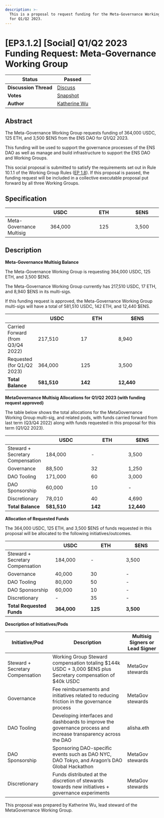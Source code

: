```yaml
---
description: >-
  This is a proposal to request funding for the Meta-Governance Working Group
  for Q1/Q2 2023.
---
```


# \[EP3.1.2] \[Social] Q1/Q2 2023 Funding Request: Meta-Governance Working Group

| **Status**            | Passed                                                                                                                              |
| --------------------- | ----------------------------------------------------------------------------------------------------------------------------------- |
| **Discussion Thread** | [Discuss](https://discuss.ens.domains/t/ep3-1-2-social-q1-q2-2023-funding-request-meta-governance-working-group/15940?u=alisha.eth) |
| **Votes**             | [Snapshot](https://snapshot.org/#/ens.eth/proposal/0xd7eff781be059513b5cd64d79e709abbbc653944c9a8c621dc051e7b42a405cb)              |
| **Author**            | [Katherine Wu](https://twitter.com/katherineykwu)                                                                                   |

## Abstract

The Meta-Governance Working Group requests funding of 364,000 USDC, 125 ETH, and 3,500 $ENS from the ENS DAO for Q1/Q2 2023.

This funding will be used to support the governance processes of the ENS DAO as well as manage and build infrastructure to support the ENS DAO and Working Groups.

This social proposal is submitted to satisfy the requirements set out in Rule 10.1.1 of the Working Group Rules ([EP 1.8](https://docs.ens.domains/v/governance/governance-proposals/term-1/ep12-working-group-rules)). If this proposal is passed, the funding request will be included in a collective executable proposal put forward by all three Working Groups.

## Specification

<table><thead><tr><th></th><th width="137" align="center">USDC</th><th width="131" align="center">ETH</th><th width="100" align="center">$ENS</th></tr></thead><tbody><tr><td>Meta-Governance Multisig</td><td align="center">364,000</td><td align="center">125</td><td align="center">3,500</td></tr></tbody></table>

## Description

**Meta-Governance Multisig Balance**

The Meta-Governance Working Group is requesting 364,000 USDC, 125 ETH, and 3,500 $ENS.

The Meta-Governance Working Group currently has 217,510 USDC, 17 ETH, and 8,940 $ENS in its multi-sigs.

If this funding request is approved, the Meta-Governance Working Group multi-sigs will have a total of 581,510 USDC, 142 ETH, and 12,440 $ENS.

<table><thead><tr><th> </th><th width="124">USDC</th><th width="107">ETH</th><th width="125">$ENS</th></tr></thead><tbody><tr><td>Carried Forward (from Q3/Q4 2022)</td><td>217,510</td><td>17</td><td>8,940</td></tr><tr><td>Requested (for Q1/Q2 2023)</td><td>364,000</td><td>125</td><td>3,500</td></tr><tr><td><strong>Total Balance</strong></td><td><strong>581,510</strong></td><td><strong>142</strong></td><td><strong>12,440</strong></td></tr></tbody></table>

**MetaGovernance Multisig Allocations for Q1/Q2 2023 (with funding request approved)**

The table below shows the total allocations for the MetaGovernance Working Group multi-sig, and related pods, with funds carried forward from last term (Q3/Q4 2022) along with funds requested in this proposal for this term (Q1/Q2 2023).

<table><thead><tr><th></th><th width="146">USDC</th><th width="121">ETH</th><th width="100">$ENS</th></tr></thead><tbody><tr><td>Steward + Secretary Compensation</td><td>184,000</td><td>-</td><td>3,500</td></tr><tr><td>Governance</td><td>88,500</td><td>32</td><td>1,250</td></tr><tr><td>DAO Tooling</td><td>171,000</td><td>60</td><td>3,000</td></tr><tr><td>DAO Sponsorship</td><td>60,000</td><td>10</td><td>-</td></tr><tr><td>Discretionary</td><td>78,010</td><td>40</td><td>4,690</td></tr><tr><td><strong>Total Balance</strong></td><td><strong>581,510</strong></td><td><strong>142</strong></td><td><strong>12,440</strong></td></tr></tbody></table>

**Allocation of Requested Funds**

The 364,000 USDC, 125 ETH, and 3,500 $ENS of funds requested in this proposal will be allocated to the following initiatives/outcomes.

<table><thead><tr><th></th><th width="100">USDC</th><th width="100">ETH</th><th width="100">$ENS</th></tr></thead><tbody><tr><td>Steward + Secretary Compensation</td><td>184,000</td><td>-</td><td>3,500</td></tr><tr><td>Governance</td><td>40,000</td><td>30</td><td>-</td></tr><tr><td>DAO Tooling</td><td>80,000</td><td>50</td><td>-</td></tr><tr><td>DAO Sponsorship</td><td>60,000</td><td>10</td><td>-</td></tr><tr><td>Discretionary</td><td>-</td><td>35</td><td>-</td></tr><tr><td><strong>Total Requested Funds</strong></td><td><strong>364,000</strong></td><td><strong>125</strong></td><td><strong>3,500</strong></td></tr></tbody></table>

**Description of Initiatives/Pods**

<table><thead><tr><th>Initiative/Pod</th><th width="229">Description</th><th>Multisig Signers or Lead Signer</th></tr></thead><tbody><tr><td>Steward + Secretary Compensation</td><td>Working Group Steward compensation totaling $144k USDC + 3,000 $ENS plus Secretary compensation of $40k USDC</td><td>MetaGov stewards</td></tr><tr><td>Governance</td><td>Fee reimbursements and initiatives related to reducing friction in the governance process</td><td>MetaGov stewards</td></tr><tr><td>DAO Tooling</td><td>Developing interfaces and dashboards to improve the governance process and increase transparency across the DAO</td><td>alisha.eth</td></tr><tr><td>DAO Sponsorship</td><td>Sponsoring DAO-specific events such as DAO NYC, DAO Tokyo, and Aragon’s DAO Global Hackathon</td><td>MetaGov stewards</td></tr><tr><td>Discretionary</td><td>Funds distributed at the discretion of stewards towards new initiatives + governance experiments</td><td>MetaGov stewards</td></tr></tbody></table>

This proposal was prepared by Katherine Wu, lead steward of the MetaGovernance Working Group.

